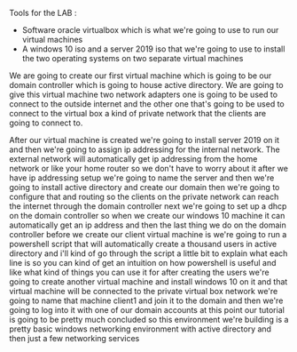 Tools for the LAB :

- Software oracle virtualbox which is what we're going to use to run our virtual machines
- A windows 10 iso and a server 2019 iso that we're going to use to install the two operating systems on two separate virtual machines

We are going to create our first virtual machine which is going to be our domain controller which is going to house active directory. We are going to give this virtual machine two network adapters one is going to be used to connect to the outside internet and the other one that's going to be used to connect to the virtual box a kind of private network that the clients are going to connect to.

After our virtual machine is created we're going to install server 2019 on it and then we're going to assign ip addressing for the internal network. The external network will automatically get ip addressing from the home network or like your home router so we don't have to worry about it after we have ip addressing setup we're going to name the server and then we're going to install active directory and create our domain then we're going to configure that and routing so the clients on the private network can reach the internet through the domain controller next we're going to set up a dhcp on the domain controller so when we create our windows 10 machine it can automatically get an ip address and then the last thing we do on the domain controller before we create our client virtual machine is we're going to run a powershell script that will automatically create a thousand users in active directory and i'll kind of go through the script a little bit to explain what each line is so you can kind of get an intuition on how powershell is useful and like what kind of things you can use it for after creating the users we're going to create another virtual machine and install windows 10 on it and that virtual machine will be connected to the private virtual box network we're going to name that machine client1 and join it to the domain and then we're going to log into it with one of our domain accounts at this point our tutorial is going to be pretty much concluded so this environment we're building is a pretty basic windows networking environment with active directory and then just a few networking services
